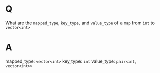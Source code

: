 # Q
What are the `mapped_type`, `key_type`, and
`value_type` of a `map` from `int` to `vector<int>`

# A
mapped_type: `vector<int>`
key_type: `int`
value_type: `pair<int, vector<int>>`